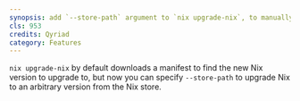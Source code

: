 ```yaml
---
synopsis: add `--store-path` argument to `nix upgrade-nix`, to manually specify the Nix to upgrade to
cls: 953
credits: Qyriad
category: Features
---
```


`nix upgrade-nix` by default downloads a manifest to find the new Nix version to upgrade to, but now you can specify `--store-path` to upgrade Nix to an arbitrary version from the Nix store.

